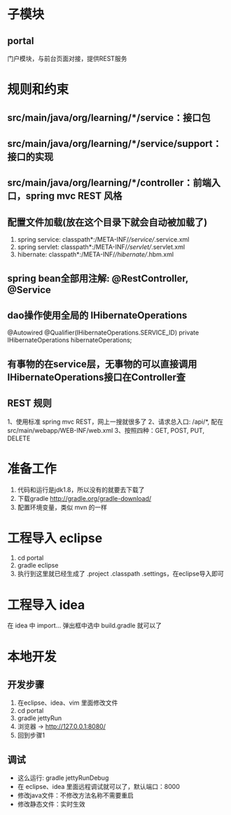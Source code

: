 # 子模块

## portal
门户模块，与前台页面对接，提供REST服务


# 规则和约束
## src/main/java/org/learning/*/service：接口包
## src/main/java/org/learning/*/service/support：接口的实现
## src/main/java/org/learning/*/controller：前端入口，spring mvc REST 风格
## 配置文件加载(放在这个目录下就会自动被加载了)
1. spring service: classpath*:/META-INF/*/service/*.service.xml
2. spring servlet: classpath*:/META-INF/*/servlet/*.servlet.xml
3. hibernate: classpath*:/META-INF/*/hibernate/*.hbm.xml

## spring bean全部用注解: @RestController, @Service

## dao操作使用全局的 IHibernateOperations
@Autowired
@Qualifier(IHibernateOperations.SERVICE_ID)
private IHibernateOperations hibernateOperations;

## 有事物的在service层，无事物的可以直接调用IHibernateOperations接口在Controller查

## REST 规则
1、使用标准 spring mvc REST，网上一搜就很多了
2、请求总入口: /api/*, 配在 src/main/webapp/WEB-INF/web.xml
3、按照四种：GET, POST, PUT, DELETE

# 准备工作
1. 代码和运行是jdk1.8，所以没有的就要去下载了
2. 下载gradle http://gradle.org/gradle-download/
3. 配置环境变量，类似 mvn 的一样

# 工程导入 eclipse
1. cd portal
2. gradle eclipse
3. 执行到这里就已经生成了 .project .classpath .settings，在eclipse导入即可

# 工程导入 idea
在 idea 中 import... 弹出框中选中 build.gradle 就可以了

# 本地开发

## 开发步骤
1. 在eclipse、idea、vim 里面修改文件
2. cd portal
3. gradle jettyRun
4. 浏览器 -> http://127.0.0.1:8080/
5. 回到步骤1

## 调试
* 这么运行: gradle jettyRunDebug
* 在 eclipse、idea 里面远程调试就可以了，默认端口：8000
* 修改java文件：不修改方法名称不需要重启
* 修改静态文件：实时生效
